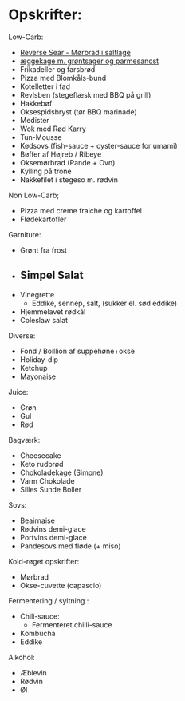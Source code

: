 # Opskrifter: 

Low-Carb: 
- [Reverse Sear - Mørbrad i saltlage](./morbrad_i_saltlage.md)
- [æggekage m. grøntsager og parmesanost](./aeggekage.md) 
- Frikadeller og farsbrød
- Pizza med Blomkåls-bund 
- Kotelletter i fad 
- Revlsben (stegeflæsk med BBQ på grill)
- Hakkebøf 
- Oksespidsbryst (tør BBQ marinade)
- Medister 
- Wok med Rød Karry 
- Tun-Mousse
- Kødsovs (fish-sauce + oyster-sauce for umami)
- Bøffer af Højreb / Ribeye 
- Oksemørbrad (Pande + Ovn)
- Kylling på trone 
- Nakkefilet i stegeso m. rødvin


Non Low-Carb; 
- Pizza med creme fraiche og kartoffel
- Flødekartofler 


Garniture: 
 - Grønt fra frost 
 - Simpel Salat
   - 
 - Vinegrette 
   - Eddike, sennep, salt, (sukker el. sød eddike)
 - Hjemmelavet rødkål 
 - Coleslaw salat 


Diverse: 
- Fond / Boillion af suppehøne+okse
- Holiday-dip 
- Ketchup 
- Mayonaise 


Juice: 
- Grøn 
- Gul
- Rød

Bagværk: 
 - Cheesecake
 - Keto rudbrød
 - Chokoladekage (Simone)
 - Varm Chokolade 
 - Silles Sunde Boller

Sovs: 
 - Beairnaise
 - Rødvins demi-glace 
 - Portvins demi-glace 
 - Pandesovs med fløde (+ miso)


Kold-røget opskrifter: 
  - Mørbrad 
  - Okse-cuvette (capascio)

Fermentering / syltning : 

 - Chili-sauce: 
   - Fermenteret chilli-sauce 
 - Kombucha
 - Eddike


Alkohol: 

 - Æblevin 
 - Rødvin 
 - Øl 